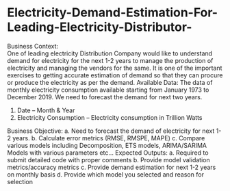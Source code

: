 # Electricity-Demand-Estimation-For-Leading-Electricity-Distributor-



Business Context:  
One of leading electricity Distribution Company would like to understand demand for electricity for 
the next 1-2 years to manage the production of electricity and managing the vendors for the same. It 
is one of the important exercises to getting accurate estimation of demand so that they can procure 
or produce the electricity as per the demand. 
Available Data: 
The data of monthly electricity consumption available starting from January 1973 to December 2019. 
We need to forecast the demand for next two years. 
1. Date – Month & Year 
2. Electricity Consumption – Electricity consumption in Trillion Watts 
 
Business Objective: 
a. Need to forecast the demand of electricity for next 1-2 years. 
b. Calculate error metrics (RMSE, RMSPE, MAPE) 
c. Compare various models including Decomposition, ETS models, ARIMA/SARIMA Models with 
various parameters etc… 
Expected Outputs: 
a. Required to submit detailed code with proper comments 
b. Provide model validation metrics/accuracy metrics 
c. Provide demand estimation for next 1-2 years on monthly basis 
d. Provide which model you selected and reason for selection 
